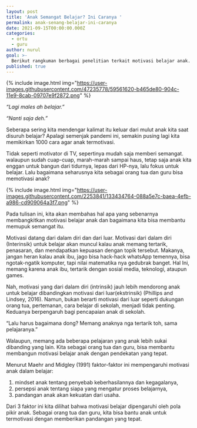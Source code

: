 ```yaml
---
layout: post
title: 'Anak Semangat Belajar? Ini Caranya '
permalink: anak-senang-belajar-ini-caranya
date: 2021-09-15T00:00:00.000Z
categories:
  - ortu
  - guru
author: nurul
goal: >-
  Berikut rangkuman berbagai penelitian terkait motivasi belajar anak.
published: true
---
```




{% include image.html
img="https://user-images.githubusercontent.com/47235778/59561620-b465de80-904c-11e9-8cab-09707e9f2872.png"
%}

*“Lagi males ah belajar.”*

*“Nanti saja deh.”*

Seberapa sering kita mendengar kalimat itu keluar dari mulut anak kita saat disuruh belajar? Apalagi semenjak pandemi ini, semakin pusing lagi kita memikirkan 1000 cara agar anak termotivasi. 

Tidak seperti motivator di TV, sepertinya mudah saja memberi semangat. walaupun sudah cuap-cuap, marah-marah sampai haus, tetap saja anak kita enggan untuk bangun dari tidurnya, lepas dari HP-nya, lalu fokus untuk belajar. Lalu bagaimana seharusnya kita sebagai orang tua dan guru bisa memotivasi anak? 

{% include image.html
img="https://user-images.githubusercontent.com/2253841/133434764-088a5e7c-baea-4efb-a986-cd909064a3f7.png"
%}

Pada tulisan ini, kita akan membahas hal apa  yang sebenarnya membangkitkan motivasi belajar anak dan bagaimana kita bisa membantu memupuk semangat itu.  

 

Motivasi datang dari dalam diri dan dari luar. Motivasi dari dalam diri (Interinsik) untuk belajar akan muncul kalau anak memang tertarik, penasaran, dan mendapatkan kepuasan dengan topik tersebut. Makanya, jangan heran kalau anak ibu, jago  bisa hack-hack whatsApp temennya, bisa ngotak-ngatik komputer, tapi nilai matematika nya gedubrak banget. Hal Ini, memang karena anak ibu, tertarik dengan sosial media, teknologi, ataupun games.  

 

Nah, motivasi yang dari dalam diri (intrinsik) jauh lebih mendorong anak untuk belajar dibandingkan motivasi dari luar(ekstrinsik) (Phillips and Lindsey, 2016). Namun, bukan berarti motivasi dari luar seperti dukungan orang tua, pertemanan, cara belajar di sekolah, menjadi tidak penting. Keduanya berpengaruh bagi pencapaian anak di sekolah.  

 

“Lalu harus bagaimana dong? Memang anaknya nga tertarik toh, sama pelajaranya.”  

 

Walaupun, memang ada beberapa pelajaran yang anak lebih sukai dibanding yang lain. Kita sebagai orang tua dan guru, bisa membantu membangun motivasi belajar  anak dengan pendekatan yang tepat.  

 

Menurut Maehr and Midgley (1991) faktor-faktor ini mempengaruhi motivasi anak dalam belajar:  

1. mindset anak tentang penyebab keberhasilannya dan kegagalanya,
2. persepsi anak tentang siapa yang mengatur proses belajarnya, 
3. pandangan anak akan kekuatan dari usaha. 

Dari 3 faktor ini kita dilihat bahwa motivasi belajar dipengaruhi oleh pola pikir anak. Sebagai orang tua dan guru, kita bisa bantu anak untuk termotivasi dengan memberikan pandangan yang tepat.  

